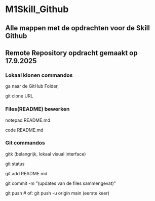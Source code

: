 # M1Skill\_Github

## Alle mappen met de opdrachten voor de Skill Github

## Remote Repository opdracht gemaakt op 17.9.2025







### Lokaal klonen commandos

ga naar de GitHub Folder,

git clone URL



### Files(README) bewerken

notepad README.md

code README.md



### Git commandos

gitk (belangrijk, lokaal visual interface)

git status

git add README.md

git commit -m "(updates van de files sammengevat)"

git push            # of: git push -u origin main (eerste keer)

